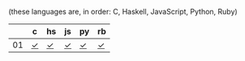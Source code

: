 (these languages are, in order: C, Haskell, JavaScript, Python, Ruby)

|    | c        | hs        | js        | py        | rb        |
| -  | -        | -         | -         | -         | -         |
| 01 | [✓][01c] | [✓][01hs] | [✓][01js] | [✓][01py] | [✓][01rb] |

[01c]:  https://github.com/tckmn/polyaoc-2019/tree/master/01/c
[01hs]: https://github.com/tckmn/polyaoc-2019/tree/master/01/hs
[01js]: https://github.com/tckmn/polyaoc-2019/tree/master/01/js
[01py]: https://github.com/tckmn/polyaoc-2019/tree/master/01/py
[01rb]: https://github.com/tckmn/polyaoc-2019/tree/master/01/rb
